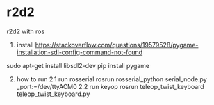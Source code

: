 # r2d2
r2d2 with ros


1. install
https://stackoverflow.com/questions/19579528/pygame-installation-sdl-config-command-not-found

sudo apt-get install libsdl2-dev
pip install pygame

2. how to run
2.1 run rosserial
rosrun rosserial_python serial_node.py _port:=/dev/ttyACM0
2.2 run keyop
rosrun teleop_twist_keyboard teleop_twist_keyboard.py

